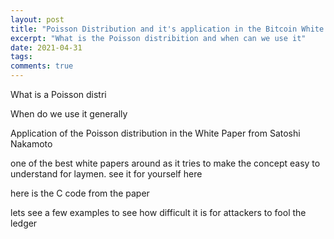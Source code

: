 ```yaml
---
layout: post
title: "Poisson Distribution and it's application in the Bitcoin White Paper"
excerpt: "What is the Poisson distribition and when can we use it"
date: 2021-04-31
tags:
comments: true
---
```



What is a Poisson distri


When do we use it generally


Application of the Poisson distribution in the White Paper from Satoshi Nakamoto

one of the best white papers around as it tries to make the concept easy to understand for laymen. see it for yourself here

here is the C code from the paper

lets see a few examples to see how difficult it is for attackers to fool the ledger


